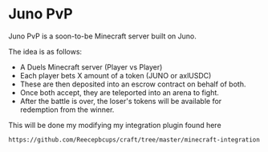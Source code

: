 # Juno PvP

Juno PvP is a soon-to-be Minecraft server built on Juno.

The idea is as follows:

- A Duels Minecraft server (Player vs Player)
- Each player bets X amount of a token (JUNO or axlUSDC)
- These are then deposited into an escrow contract on behalf of both.
- Once both accept, they are teleported into an arena to fight.
- After the battle is over, the loser's tokens will be available for redemption from the winner.

This will be done my modifying my integration plugin found here

    https://github.com/Reecepbcups/craft/tree/master/minecraft-integration
